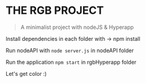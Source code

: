 # THE RGB PROJECT
> A minimalist project with nodeJS & Hyperapp


Install dependencies in each folder with -> npm install

Run nodeAPI with `node server.js` in nodeAPI folder

Run the application `npm start` in rgbHyperapp folder

Let's get color :)